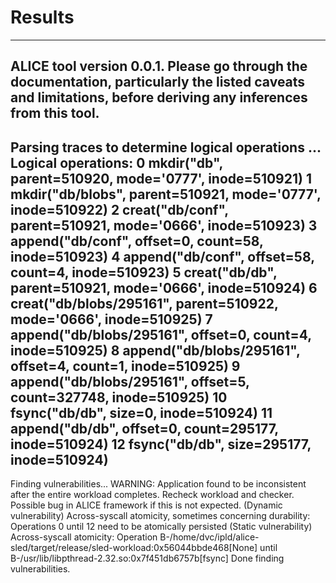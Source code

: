# Results

-------------------------------------------------------------------------------
ALICE tool version 0.0.1. Please go through the documentation, particularly the
listed caveats and limitations, before deriving any inferences from this tool. 
-------------------------------------------------------------------------------
Parsing traces to determine logical operations ...
Logical operations:
0	mkdir("db", parent=510920, mode='0777', inode=510921)
1	mkdir("db/blobs", parent=510921, mode='0777', inode=510922)
2	creat("db/conf", parent=510921, mode='0666', inode=510923)
3	append("db/conf", offset=0, count=58, inode=510923)
4	append("db/conf", offset=58, count=4, inode=510923)
5	creat("db/db", parent=510921, mode='0666', inode=510924)
6	creat("db/blobs/295161", parent=510922, mode='0666', inode=510925)
7	append("db/blobs/295161", offset=0, count=4, inode=510925)
8	append("db/blobs/295161", offset=4, count=1, inode=510925)
9	append("db/blobs/295161", offset=5, count=327748, inode=510925)
10	fsync("db/db", size=0, inode=510924)
11	append("db/db", offset=0, count=295177, inode=510924)
12	fsync("db/db", size=295177, inode=510924)
-------------------------------------
Finding vulnerabilities...
WARNING: Application found to be inconsistent after the entire workload completes. Recheck workload and checker. Possible bug in ALICE framework if this is not expected.
(Dynamic vulnerability) Across-syscall atomicity, sometimes concerning durability: Operations 0 until 12 need to be atomically persisted
(Static vulnerability) Across-syscall atomicity: Operation B-/home/dvc/ipld/alice-sled/target/release/sled-workload:0x56044bbde468[None] until B-/usr/lib/libpthread-2.32.so:0x7f451db6757b[fsync]
Done finding vulnerabilities.

